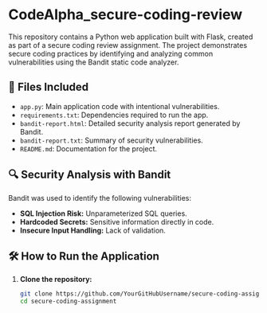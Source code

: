 # CodeAlpha_secure-coding-review

This repository contains a Python web application built with Flask, created as part of a secure coding review assignment. The project demonstrates secure coding practices by identifying and analyzing common vulnerabilities using the Bandit static code analyzer.

## 📁 Files Included
- `app.py`: Main application code with intentional vulnerabilities.
- `requirements.txt`: Dependencies required to run the app.
- `bandit-report.html`: Detailed security analysis report generated by Bandit.
- `bandit-report.txt`: Summary of security vulnerabilities.
- `README.md`: Documentation for the project.

## 🔍 Security Analysis with Bandit
Bandit was used to identify the following vulnerabilities:
- **SQL Injection Risk:** Unparameterized SQL queries.
- **Hardcoded Secrets:** Sensitive information directly in code.
- **Insecure Input Handling:** Lack of validation.

## 🛠 How to Run the Application
1. **Clone the repository:**
   ```bash
   git clone https://github.com/YourGitHubUsername/secure-coding-assignment.git
   cd secure-coding-assignment
